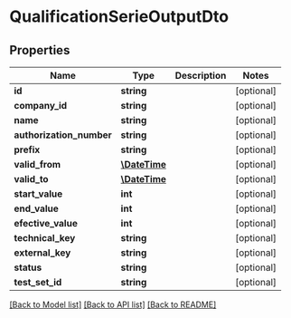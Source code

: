 # QualificationSerieOutputDto

## Properties
Name | Type | Description | Notes
------------ | ------------- | ------------- | -------------
**id** | **string** |  | [optional] 
**company_id** | **string** |  | [optional] 
**name** | **string** |  | [optional] 
**authorization_number** | **string** |  | [optional] 
**prefix** | **string** |  | [optional] 
**valid_from** | [**\DateTime**](\DateTime.md) |  | [optional] 
**valid_to** | [**\DateTime**](\DateTime.md) |  | [optional] 
**start_value** | **int** |  | [optional] 
**end_value** | **int** |  | [optional] 
**efective_value** | **int** |  | [optional] 
**technical_key** | **string** |  | [optional] 
**external_key** | **string** |  | [optional] 
**status** | **string** |  | [optional] 
**test_set_id** | **string** |  | [optional] 

[[Back to Model list]](../README.md#documentation-for-models) [[Back to API list]](../README.md#documentation-for-api-endpoints) [[Back to README]](../README.md)


